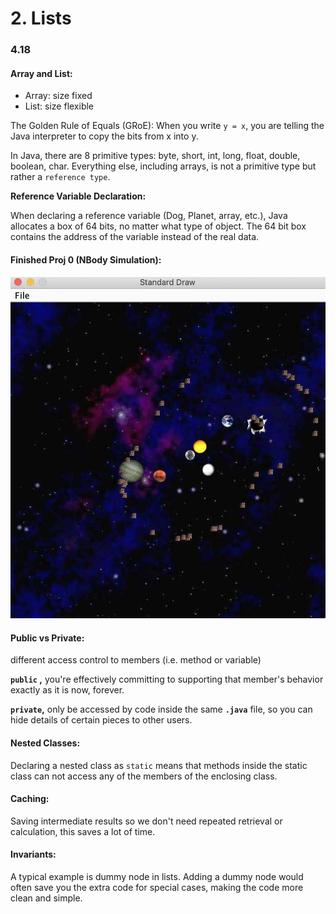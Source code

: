 # 2. Lists

### 4.18

#### Array and List:

* Array: size fixed
* List: size flexible

The Golden Rule of Equals \(GRoE\): When you write `y = x`, you are telling the Java interpreter to copy the bits from x into y.

In Java, there are 8 primitive types: byte, short, int, long, float, double, boolean, char. Everything else, including arrays, is not a primitive type but rather a `reference type`.

**Reference Variable Declaration:**

When declaring a reference variable \(Dog, Planet, array, etc.\), Java allocates a box of 64 bits, no matter what type of object. The 64 bit box contains the address of the variable instead of the real data.

#### Finished Proj 0 \(NBody Simulation\):

![Simulation of a tiny universe](.gitbook/assets/proj0.jpeg)

#### Public vs Private:

different access control to members \(i.e. method or variable\)

**`public` ,** you're effectively committing to supporting that member's behavior exactly as it is now, forever.

**`private`,** only be accessed by code inside the same **`.java`** file, so you can hide details of certain pieces to other users.

#### Nested Classes:

Declaring a nested class as `static` means that methods inside the static class can not access any of the members of the enclosing class.

#### Caching:

Saving intermediate results so we don't need repeated retrieval or calculation, this saves a lot of time.

#### Invariants:

A typical example is dummy node in lists. Adding a dummy node would often save you the extra code for special cases, making the code more clean and simple. 

